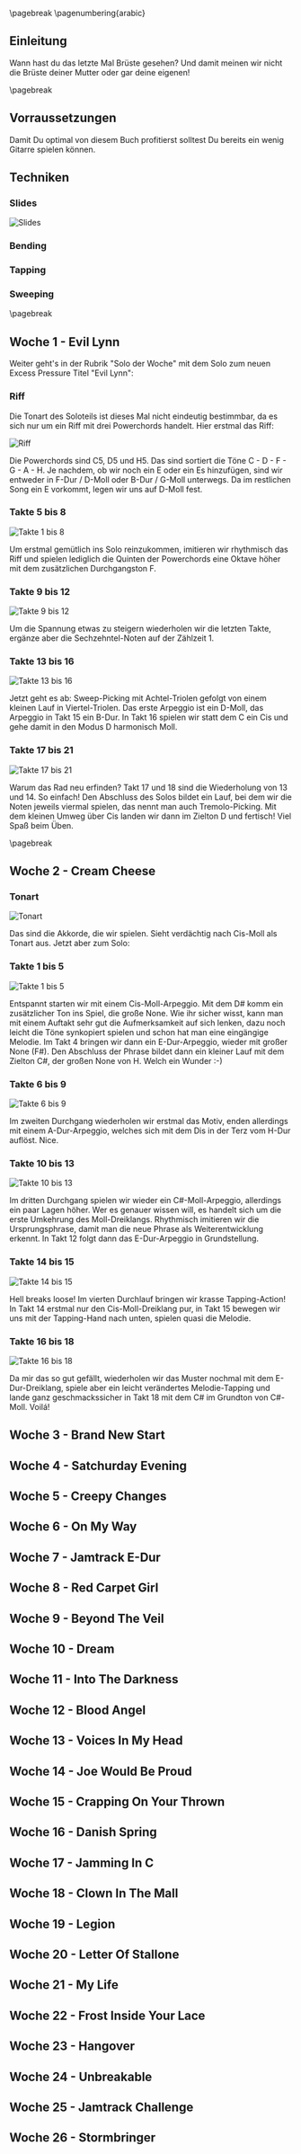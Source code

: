 \pagebreak
\pagenumbering{arabic}
## Einleitung
Wann hast du das letzte Mal Brüste gesehen? Und damit meinen wir nicht die Brüste deiner Mutter oder gar deine eigenen!

\pagebreak

## Vorraussetzungen
Damit Du optimal von diesem Buch profitierst solltest Du bereits ein wenig Gitarre spielen können.

## Techniken

### Slides

![Slides](images/technique/slides.png "Slides")

### Bending

### Tapping

### Sweeping

\pagebreak

## Woche 1 - Evil Lynn

Weiter geht's in der Rubrik "Solo der Woche" mit dem Solo zum neuen Excess Pressure Titel "Evil Lynn":

### Riff

Die Tonart des Soloteils ist dieses Mal nicht eindeutig bestimmbar, da es sich nur um ein Riff mit drei Powerchords handelt. 
Hier erstmal das Riff:

![Riff](images/evil_lynn/evil_lynn_solo_riff.png "Riff")

Die Powerchords sind C5, D5 und H5. Das sind sortiert die Töne C - D - F - G - A - H. 
Je nachdem, ob wir noch ein E oder ein Es hinzufügen, sind wir entweder in F-Dur / D-Moll oder B-Dur / G-Moll unterwegs.
Da im restlichen Song ein E vorkommt, legen wir uns auf D-Moll fest.

### Takte 5 bis 8

![Takte 1 bis 8](images/evil_lynn/evil_lynn_solo_takte_5_bis_8.png "Riff")

Um erstmal gemütlich ins Solo reinzukommen, imitieren wir rhythmisch das Riff und spielen lediglich die Quinten der 
Powerchords eine Oktave höher mit dem zusätzlichen Durchgangston F.


### Takte 9 bis 12

![Takte 9 bis 12](images/evil_lynn/evil_lynn_solo_takte_9_bis_12.png "Takte 9 bis 12")

Um die Spannung etwas zu steigern wiederholen wir die letzten Takte, ergänze aber die Sechzehntel-Noten auf der Zählzeit 1.

### Takte 13 bis 16

![Takte 13 bis 16](images/evil_lynn/evil_lynn_solo_takte_13_bis_16.png "Takte 13 bis 16")

Jetzt geht es ab: Sweep-Picking mit Achtel-Triolen gefolgt von einem kleinen Lauf in Viertel-Triolen.
Das erste Arpeggio ist ein D-Moll, das Arpeggio in Takt 15 ein B-Dur. In Takt 16 spielen wir statt dem C ein Cis und 
gehe damit in den Modus D harmonisch Moll.


### Takte 17 bis 21

![Takte 17 bis 21](images/evil_lynn/evil_lynn_solo_takte_19_bis_21.png "Riff")

Warum das Rad neu erfinden? Takt 17 und 18 sind die Wiederholung von 13 und 14. So einfach!
Den Abschluss des Solos bildet ein Lauf, bei dem wir die Noten jeweils viermal spielen, das nennt man auch 
Tremolo-Picking. 
Mit dem kleinen Umweg über Cis landen wir dann im Zielton D und fertisch! Viel Spaß beim Üben.

\pagebreak

## Woche 2 - Cream Cheese

### Tonart

![Tonart](images/cream_cheese/cream_cheese_chords.png "Akkorde")

Das sind die Akkorde, die wir spielen. Sieht verdächtig nach Cis-Moll als Tonart aus. Jetzt aber zum Solo:

### Takte 1 bis 5

![Takte 1 bis 5](images/cream_cheese/cream_cheese_bars_1_5.png "Akkorde")

Entspannt starten wir mit einem Cis-Moll-Arpeggio. Mit dem D# komm ein zusätzlicher Ton ins Spiel, die große None. 
Wie ihr sicher wisst, kann man mit einem Auftakt sehr gut die Aufmerksamkeit auf sich lenken, dazu noch leicht die Töne 
synkopiert spielen und schon hat man eine eingängige Melodie.
Im Takt 4 bringen wir dann ein E-Dur-Arpeggio, wieder mit großer None (F#). Den Abschluss der Phrase bildet dann ein 
kleiner Lauf mit dem Zielton C#, der großen None von H. Welch ein Wunder :-)

### Takte 6 bis 9

![Takte 6 bis 9](images/cream_cheese/cream_cheese_bars_6_9.png "Akkorde") 

Im zweiten Durchgang wiederholen wir erstmal das Motiv, enden allerdings mit einem A-Dur-Arpeggio, welches sich mit dem 
Dis in der Terz vom H-Dur auflöst. Nice.

### Takte 10 bis 13

![Takte 10 bis 13](images/cream_cheese/cream_cheese_bars_10_13.png "Akkorde") 

Im dritten Durchgang spielen wir wieder ein C#-Moll-Arpeggio, allerdings ein paar Lagen höher. Wer es genauer wissen will, 
es handelt sich um die erste Umkehrung des Moll-Dreiklangs. Rhythmisch imitieren wir die Ursprungsphrase, 
damit man die neue Phrase als Weiterentwicklung erkennt.
In Takt 12 folgt dann das E-Dur-Arpeggio in Grundstellung.

### Takte 14 bis 15

![Takte 14 bis 15](images/cream_cheese/cream_cheese_bars_14_15.png "Akkorde") 

Hell breaks loose! Im vierten Durchlauf bringen wir krasse Tapping-Action!
In Takt 14 erstmal nur den Cis-Moll-Dreiklang pur, in Takt 15 bewegen wir uns mit der Tapping-Hand nach unten, 
spielen quasi die Melodie.

### Takte 16 bis 18

![Takte 16 bis 18](images/cream_cheese/cream_cheese_bars_16_18.png "Akkorde") 

Da mir das so gut gefällt, wiederholen wir das Muster nochmal mit dem E-Dur-Dreiklang, spiele aber ein leicht 
verändertes Melodie-Tapping und lande ganz geschmackssicher in Takt 18 mit dem C# im Grundton von C#-Moll. Voilá!

## Woche 3 - Brand New Start

## Woche 4 - Satchurday Evening

## Woche 5 - Creepy Changes

## Woche 6 - On My Way

## Woche 7 - Jamtrack E-Dur

## Woche 8 - Red Carpet Girl

## Woche 9 - Beyond The Veil

## Woche 10 - Dream

## Woche 11 - Into The Darkness

## Woche 12 - Blood Angel

## Woche 13 - Voices In My Head

## Woche 14 - Joe Would Be Proud

## Woche 15 - Crapping On Your Thrown

## Woche 16 - Danish Spring

## Woche 17 - Jamming In C

## Woche 18 - Clown In The Mall

## Woche 19 - Legion

## Woche 20 - Letter Of Stallone

## Woche 21 - My Life

## Woche 22 - Frost Inside Your Lace

## Woche 23 - Hangover

## Woche 24 - Unbreakable

## Woche 25 - Jamtrack Challenge

## Woche 26 - Stormbringer